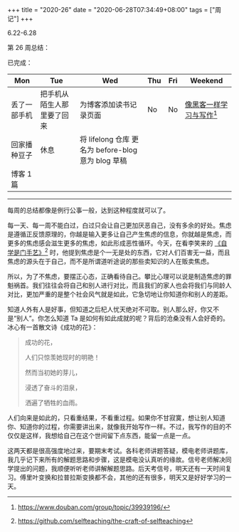 +++
title = "2020-26"
date = "2020-06-28T07:34:49+08:00"
tags = ["周记"]
+++

6.22-6.28

第 26 周总结：

已完成：

| Mon          | Tue                        | Wed                                                | Thu | Fri | Weekend                                                                  |
| ------------ | -------------------------- | -------------------------------------------------- | --- | --- | ------------------------------------------------------------------------ |
| 丢了一部手机 | 把手机从陌生人那里要了回来 | 为博客添加读书记录页面                             | No  | No  | [像黑客一样学习与写作](https://www.douban.com/group/topic/39939196/)[^1] |
| 回家播种豆子 | 休息                       | 将 lifelong 仓库 更名为 before-blog 意为 blog 草稿 |     |     |                                                                          |
| 博客 1 篇    |                            |                                                    |     |     |                                                                          |

---

每周的总结都像是例行公事一般，达到这种程度就可以了。

每一天、每一周不能白过，白过只会让自己更加厌恶自己，没有多余的好处。焦虑是遵循正反馈原理的，你越是输入更多让自己产生焦虑的信息，你就越是焦虑，而更多的焦虑感会滋生更多的焦虑，如此形成恶性循环。今天，在看李笑来的 [《自学是门手艺》](https://github.com/selfteaching/the-craft-of-selfteaching)[^2] 时，他提到焦虑是个一无是处的东西，它对人们百害无一益，而且焦虑的源头在于自己，而不是所谓道听途说的那些卖知识的人在贩卖焦虑。

所以，为了不焦虑，要摆正心态，正确看待自己。攀比心理可以说是制造焦虑的罪魁祸首。我们往往会将自己和别人进行对比，而且我们的家人也会将我们与同龄人对比，更加严重的是整个社会风气就是如此，它急切地让你知道你和别人的差距。

知道人外有人是好事，但知道之后杞人忧天绝对不可取。别人那么好，你又不是“别人”。你怎么知道 Ta 是如何有如此成就的呢？背后的沧桑没有人会好奇的。冰心有一首散文诗《成功的花》：

> 成功的花，
>
> 人们只惊羡她现时的明艳！
>
> 然而当初她的芽儿，
>
> 浸透了奋斗的泪泉，
>
> 洒遍了牺牲的血雨。

人们向来是如此的，只看重结果，不看重过程。如果你不甘寂寞，想让别人知道你、知道你的过程，你需要讲出来，就像我开始写作一样。不过，我写作的目的不仅仅是这样，我想给自己在这个世间留下点东西，能留一点是一点。

这两天都是很高强度地过来，要期末考试。各科老师讲题答疑，模电老师讲题库，我几乎记下来所有的解题思路和步骤，这是模电没认真听的缘故。信号老师解决同学提出的问题，我顺便听听老师讲解解题思路。后天考信号，明天还有一天时间复习。傅里叶变换和拉普拉斯变换都不会，其他的还有很多，明天又是好好学习的一天。

[^1]: https://www.douban.com/group/topic/39939196/
[^2]: https://github.com/selfteaching/the-craft-of-selfteaching
